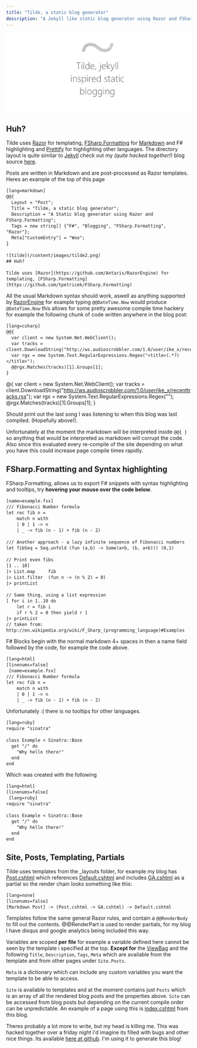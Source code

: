 ```yaml
---
title: "Tilde, a static blog generator"
description: "A Jekyll like static blog generator using Razor and FSharp.Formatting"
---
```


![tilde](/content/images/tilde4.png)
## Huh?

Tilde uses [Razor](https://github.com/Antaris/RazorEngine) for templating, [FSharp.Formatting](https://github.com/tpetricek/FSharp.Formatting) for [Markdown](http://daringfireball.net/projects/markdown/) and F# highlighting and [Prettify](https://code.google.com/p/google-code-prettify/) for highlighting other languages. The directory layout is quite similar to [Jekyll](http://jekyllrb.com/) check out my *(quite hacked together!)* blog source [here](https://github.com/aktowns/blog.ashleytowns.id.au).

Posts are written in Markdown and are post-processed as Razor templates. Heres an example of the top of this page

    [lang=markdown]
    @@{
      Layout = "Post";
      Title = "Tilde, a static blog generator";
      Description = "A Static blog generator using Razor and FSharp.Formatting";
      Tags = new string[] {"F#", "Blogging", "FSharp.Formatting", "Razor"};
      Meta["CustomEntry"] = "Woo";
    }

    ![tilde](/content/images/tilde2.png)
    ## Huh?

    Tilde uses [Razor](https://github.com/Antaris/RazorEngine) for templating, [FSharp.Formatting](https://github.com/tpetricek/FSharp.Formatting)

All the usual Markdown syntax should work, aswell as anything supported by [RazorEngine](https://github.com/Antaris/RazorEngine) for example typing `@@DateTime.Now` would produce `@DateTime.Now` this allows for some pretty awesome compile time hackery for example the following chunk of code written anywhere in the blog post:

    [lang=csharp]
    @@{
      var client = new System.Net.WebClient();
      var tracks = client.DownloadString("http://ws.audioscrobbler.com/1.0/user/ike_x/recenttracks.rss");
      var rgx = new System.Text.RegularExpressions.Regex("<title>(.*?)</title>");
      @@rgx.Matches(tracks)[1].Groups[1];
    }
@{
  var client = new System.Net.WebClient();
  var tracks = client.DownloadString("http://ws.audioscrobbler.com/1.0/user/ike_x/recenttracks.rss");
  var rgx = new System.Text.RegularExpressions.Regex("<title>(.*?)</title>");
  @rgx.Matches(tracks)[1].Groups[1];
}

Should print out the last song I was listening to when this blog was last compiled. (Hopefully above!). 

Unfortunately at the moment the markdown will be interpreted inside `@@{ }` so anything that would be interpreted as markdown will corrupt the code. Also since this evaluated every re-compile of the site depending on what you have this could increase page compile times rapidly.

## FSharp.Formatting and Syntax highlighting

FSharp.Formatting, allows us to export F# snippets with syntax highlighting and tooltips, try **hovering your mouse over the code below**.

    [name=example.fsx]
    /// Fibonacci Number formula
    let rec fib n =
        match n with
        | 0 | 1 -> n
        | _ -> fib (n - 1) + fib (n - 2)
     
    /// Another approach - a lazy infinite sequence of Fibonacci numbers
    let fibSeq = Seq.unfold (fun (a,b) -> Some(a+b, (b, a+b))) (0,1)
     
    // Print even fibs
    [1 .. 10]
    |> List.map     fib
    |> List.filter  (fun n -> (n % 2) = 0)
    |> printList
     
    // Same thing, using a list expression
    [ for i in 1..10 do
        let r = fib i
        if r % 2 = 0 then yield r ]
    |> printList
    // taken from: http://en.wikipedia.org/wiki/F_Sharp_(programming_language)#Examples

F# Blocks begin with the normal markdown 4+ spaces in then a name field followed by the code, for example the code above.

    [lang=html]
    [linenums=false]
     [name=example.fsx]
    /// Fibonacci Number formula
    let rec fib n =
        match n with
        | 0 | 1 -> n
        | _ -> fib (n - 1) + fib (n - 2)
     

Unfortunately :( there is no tooltips for other languages.

    [lang=ruby]
    require "sinatra"

    class Example < Sinatra::Base
      get "/" do  
        "Why hello there!"
      end
    end

Which was created  with the following

    [lang=html]
    [linenums=false]
     [lang=ruby]
    require "sinatra"

    class Example < Sinatra::Base
      get "/" do  
        "Why hello there!"
      end
    end

## Site, Posts, Templating, Partials 

Tilde uses templates from the _layouts folder, for example my blog has [Post.cshtml](https://github.com/aktowns/blog.ashleytowns.id.au/blob/master/_layouts/Post.cshtml) which references [Default.cshtml](https://github.com/aktowns/blog.ashleytowns.id.au/blob/master/_layouts/Default.cshtml) and includes [GA.cshtml](https://github.com/aktowns/blog.ashleytowns.id.au/blob/master/_includes/GA.cshtml) as a partial so the render chain looks something like this:

    [lang=none]
    [linenums=false]
    [Markdown Post] -> (Post.cshtml -> GA.cshtml) -> Default.cshtml

Templates follow the same general Razor rules, and contain a `@@RenderBody` to fill out the contents. @@RenderPart is used to render partials, for my blog I have disqus and google analytics being included this way. 

Variables are scoped **per file** for example a variable defined here cannot be seen by the template i specified at the top. **Except for** the [ViewBag](http://affirmaconsulting.wordpress.com/2011/02/02/asp-net-mvc-dont-fear-the-viewbag/) and the following `Title`, `Description`, `Tags`, `Meta` which are available from the template and from other pages under `Site.Posts`. 

`Meta` is a dictionary which can include any custom variables you want the template to be able to access. 

`Site` is available to templates and at the moment contains just `Posts` which is an array of all the rendered blog posts and the properties above. `Site` can be accessed from blog posts but depending on the current compile order can be unpredictable. An example of a page using this is [index.cshtml](https://github.com/aktowns/blog.ashleytowns.id.au/blob/master/index.cshtml) from this blog.

Theres probably a lot more to write, but my head is killing me. This was hacked together over a friday night i'd imagine its filled with bugs and other nice things. Its available  [here at github](https://github.com/aktowns/tilde). I'm using it to generate this blog!
